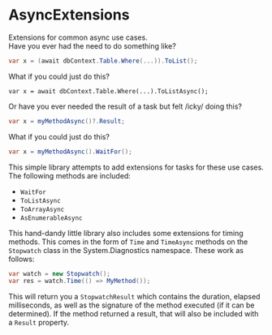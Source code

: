 # AsyncExtensions

Extensions for common async use cases.  
Have you ever had the need to do something like?
```csharp
var x = (await dbContext.Table.Where(...)).ToList();
```

What if you could just do this?
```chsharp
var x = await dbContext.Table.Where(...).ToListAsync();
```

Or have you ever needed the result of a task but felt /icky/ doing this?
```csharp
var x = myMethodAsync()?.Result;
```

What if you could just do this?
```csharp
var x = myMethodAsync().WaitFor();
```

This simple library attempts to add extensions for tasks for these use cases.
The following methods are included:
- `WaitFor`
- `ToListAsync`
- `ToArrayAsync`
- `AsEnumerableAsync`

This hand-dandy little library also includes some extensions for timing methods.
This comes in the form of `Time` and `TimeAsync` methods on the `Stopwatch` class in the System.Diagnostics namespace.
These work as follows:  
```csharp
var watch = new Stopwatch();
var res = watch.Time(() => MyMethod());
```

This will return you a `StopwatchResult` which contains the duration, elapsed milliseconds, as well as the signature of the method executed (if it can be determined).
If the method returned a result, that will also be included with a `Result` property.
